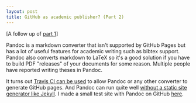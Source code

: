 ```yaml
---
layout: post
title: GitHub as academic publisher? (Part 2)
---
```


[A follow up of [part 1](http://amacfie.github.io/2015/09/22/github-publishing/)]

Pandoc is a markdown converter that isn't supported by GitHub Pages but has
a lot of useful features for academic writing such as bibtex support.
Pandoc also converts markdown to LaTeX so it's a good solution if you have
to build PDF "releases" of your documents for some reason.
Multiple people have reported writing theses in Pandoc.

It turns out
[Travis CI can be used](http://www.carlboettiger.info/2014/10/28/jekyll-free.html)
to allow Pandoc or any other converter to generate GitHub pages.
And Pandoc can run quite well
[without a static site generator like Jekyll](http://eshepelyuk.github.io/2014/10/28/automate-github-pages-travisci.html).
I made a small test site with Pandoc on GitHub
[here](https://github.com/amacfie/ci_pandoc_test).

